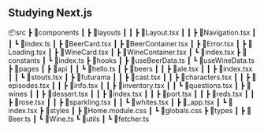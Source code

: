 ## Studying Next.js

📦src
 ┣ 📂components
 ┃ ┣ 📂layouts
 ┃ ┃ ┣ 📜Layout.tsx
 ┃ ┃ ┣ 📜Navigation.tsx
 ┃ ┃ ┗ 📜index.ts
 ┃ ┣ 📜BeerCard.tsx
 ┃ ┣ 📜BeerContainer.tsx
 ┃ ┣ 📜Error.tsx
 ┃ ┣ 📜Loading.tsx
 ┃ ┣ 📜WineCard.tsx
 ┃ ┣ 📜WineContainer.tsx
 ┃ ┗ 📜index.tsx
 ┣ 📂constants
 ┃ ┗ 📜index.ts
 ┣ 📂hooks
 ┃ ┣ 📜useBeerData.ts
 ┃ ┗ 📜useWineData.ts
 ┣ 📂pages
 ┃ ┣ 📂api
 ┃ ┃ ┗ 📜hello.ts
 ┃ ┣ 📂beers
 ┃ ┃ ┣ 📜ale.tsx
 ┃ ┃ ┣ 📜index.tsx
 ┃ ┃ ┗ 📜stouts.tsx
 ┃ ┣ 📂futurama
 ┃ ┃ ┣ 📜cast.tsx
 ┃ ┃ ┣ 📜characters.tsx
 ┃ ┃ ┣ 📜episodes.tsx
 ┃ ┃ ┣ 📜info.tsx
 ┃ ┃ ┣ 📜inventory.tsx
 ┃ ┃ ┗ 📜questions.tsx
 ┃ ┣ 📂wines
 ┃ ┃ ┣ 📜dessert.tsx
 ┃ ┃ ┣ 📜index.tsx
 ┃ ┃ ┣ 📜port.tsx
 ┃ ┃ ┣ 📜reds.tsx
 ┃ ┃ ┣ 📜rose.tsx
 ┃ ┃ ┣ 📜sparkling.tsx
 ┃ ┃ ┗ 📜whites.tsx
 ┃ ┣ 📜_app.tsx
 ┃ ┗ 📜index.tsx
 ┣ 📂styles
 ┃ ┣ 📜Home.module.css
 ┃ ┗ 📜globals.css
 ┣ 📂types
 ┃ ┣ 📜Beer.ts
 ┃ ┗ 📜Wine.ts
 ┗ 📂utils
 ┃ ┗ 📜fetcher.ts
